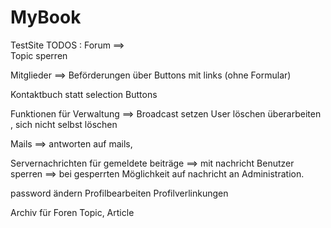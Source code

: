 # MyBook
TestSite
TODOS :
Forum ==>  
            Topic sperren
            


Mitglieder ==> Beförderungen über Buttons mit links (ohne Formular)

Kontaktbuch statt selection Buttons

Funktionen für Verwaltung ==> Broadcast setzen
                                User löschen überarbeiten , sich nicht selbst löschen
                                

Mails ==> antworten auf mails,



Servernachrichten für gemeldete beiträge ==> mit nachricht
Benutzer sperren ==> bei gesperrten Möglichkeit auf nachricht an Administration.



password ändern
Profilbearbeiten
Profilverlinkungen

Archiv für Foren Topic, Article

